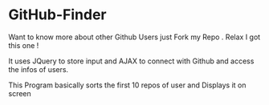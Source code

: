 # GitHub-Finder
Want to know more about other Github Users just Fork my Repo . Relax I got this one !

It uses JQuery to store input and AJAX to connect  with Github and access the infos of users.

This Program basically sorts the first 10 repos of user and Displays it on screen